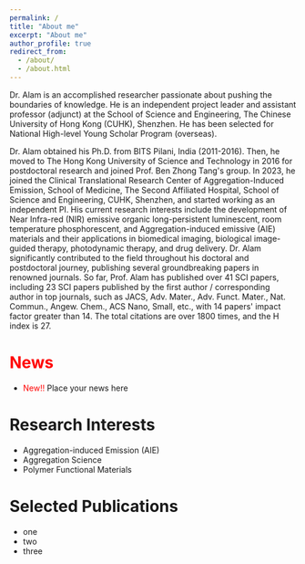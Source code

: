 ```yaml
---
permalink: /
title: "About me"
excerpt: "About me"
author_profile: true
redirect_from: 
  - /about/
  - /about.html
---
```


Dr. Alam is an accomplished researcher passionate about pushing the boundaries of knowledge. He is an independent project leader and assistant professor (adjunct) at the School of Science and Engineering, The Chinese University of Hong Kong (CUHK), Shenzhen. He has been selected for National High-level Young Scholar Program (overseas).

Dr. Alam obtained his Ph.D. from BITS Pilani, India (2011-2016). Then, he moved to The Hong Kong University of Science and Technology in 2016 for postdoctoral research and joined Prof. Ben Zhong Tang's group. In 2023, he joined the Clinical Translational Research Center of Aggregation-Induced Emission, School of Medicine, The Second Affiliated Hospital, School of Science and Engineering, CUHK, Shenzhen, and started working as an independent PI. 
His current research interests include the development of Near Infra-red (NIR) emissive organic long-persistent luminescent, room temperature phosphorescent, and Aggregation-induced emissive (AIE) materials and their applications in biomedical imaging, biological image-guided therapy, photodynamic therapy, and drug delivery.
Dr. Alam significantly contributed to the field throughout his doctoral and postdoctoral journey, publishing several groundbreaking papers in renowned journals. So far, Prof. Alam has published over 41 SCI papers, including 23 SCI papers published by the first author / corresponding author in top journals, such as JACS, Adv. Mater., Adv. Funct. Mater., Nat. Commun., Angew. Chem., ACS Nano, Small, etc., with 14 papers' impact factor greater than 14. The total citations are over 1800 times, and the H index is 27. 



# <span style="color:red">News</span>
* <span style="color:red">New!!</span> Place your news here

# Research Interests
* Aggregation-induced Emission (AIE)
* Aggregation Science
* Polymer Functional Materials

# Selected Publications
* one
* two
* three